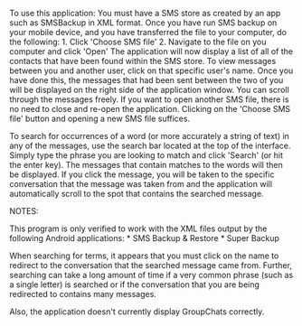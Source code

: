 To use this application:
You must have a SMS store as created by an app such
as SMSBackup in XML format. Once you have run SMS backup
on your mobile device, and you have transferred the file
to your computer, do the following:
    1. Click 'Choose SMS file'
    2. Navigate to the file on you computer and click 'Open'
The application will now display a list of all of the contacts
that have been found within the SMS store.
To view messages between you and another user, click on that
specific user's name. Once you have done this, the messages that
had been sent between the two of you will be displayed on the
right side of the application window. You can scroll through the
messages freely.
If you want to open another SMS file, there is no need to close
and re-open the application. Clicking on the 'Choose SMS file'
button and opening a new SMS file suffices.

To search for occurrences of a word (or more accurately a string
of text) in any of the messages, use the search bar located at the
top of the interface. Simply type the phrase you are looking to
match and click 'Search' (or hit the enter key). The messages
that contain matches to the words will then be displayed. If you
click the message, you will be taken to the specific conversation
that the message was taken from and the application will automatically
scroll to the spot that contains the searched message.

NOTES:

This program is only verified to work with the XML files
output by the following Android applications:
    * SMS Backup & Restore
    * Super Backup

When searching for terms, it appears that you must click on
the name to redirect to the conversation that the searched
message came from. Further, searching can take a long amount
of time if a very common phrase (such as a single letter) is
searched or if the conversation that you are being redirected
to contains many messages.

Also, the application doesn't currently display GroupChats correctly.

